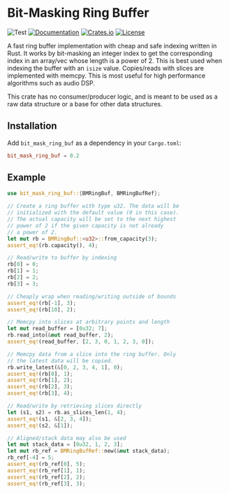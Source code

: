 # Bit-Masking Ring Buffer
![Test](https://github.com/BillyDM/bit_mask_ring_buf/workflows/Test/badge.svg)
[![Documentation](https://docs.rs/bit_mask_ring_buf/badge.svg)][documentation]
[![Crates.io](https://img.shields.io/crates/v/bit_mask_ring_buf.svg)](https://crates.io/crates/bit_mask_ring_buf)
[![License](https://img.shields.io/crates/l/bit_mask_ring_buf.svg)](https://github.com/BillyDM/bit_mask_ring_buf/blob/master/LICENSE)

A fast ring buffer implementation with cheap and safe indexing written in Rust. It works by bit-masking an integer index to get the corresponding index in an array/vec whose length is a power of 2. This is best used when indexing the buffer with an `isize` value. Copies/reads with slices are implemented with memcpy. This is most useful for high performance algorithms such as audio DSP.

This crate has no consumer/producer logic, and is meant to be used as a raw data structure or a base for other data structures.

## Installation
Add `bit_mask_ring_buf` as a dependency in your `Cargo.toml`:
```toml
bit_mask_ring_buf = 0.2
```

## Example
```rust
use bit_mask_ring_buf::{BMRingBuf, BMRingBufRef};

// Create a ring buffer with type u32. The data will be
// initialized with the default value (0 in this case).
// The actual capacity will be set to the next highest
// power of 2 if the given capacity is not already
// a power of 2.
let mut rb = BMRingBuf::<u32>::from_capacity(3);
assert_eq!(rb.capacity(), 4);

// Read/write to buffer by indexing
rb[0] = 0;
rb[1] = 1;
rb[2] = 2;
rb[3] = 3;

// Cheaply wrap when reading/writing outside of bounds
assert_eq!(rb[-1], 3);
assert_eq!(rb[10], 2);

// Memcpy into slices at arbitrary points and length
let mut read_buffer = [0u32; 7];
rb.read_into(&mut read_buffer, 2);
assert_eq!(read_buffer, [2, 3, 0, 1, 2, 3, 0]);

// Memcpy data from a slice into the ring buffer. Only
// the latest data will be copied.
rb.write_latest(&[0, 2, 3, 4, 1], 0);
assert_eq!(rb[0], 1);
assert_eq!(rb[1], 2);
assert_eq!(rb[2], 3);
assert_eq!(rb[3], 4);

// Read/write by retrieving slices directly
let (s1, s2) = rb.as_slices_len(1, 4);
assert_eq!(s1, &[2, 3, 4]);
assert_eq!(s2, &[1]);

// Aligned/stack data may also be used
let mut stack_data = [0u32, 1, 2, 3];
let mut rb_ref = BMRingBufRef::new(&mut stack_data);
rb_ref[-4] = 5;
assert_eq!(rb_ref[0], 5);
assert_eq!(rb_ref[1], 1);
assert_eq!(rb_ref[2], 2);
assert_eq!(rb_ref[3], 3);
```

[documentation]: https://docs.rs/bit_mask_ring_buf/
